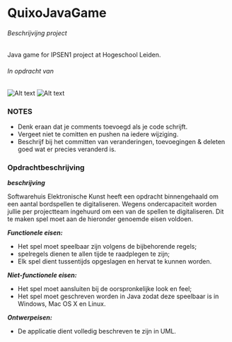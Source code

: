 QuixoJavaGame
=============

###### Beschrijvijng project ######
Java game for IPSEN1 project at Hogeschool Leiden.

###### In opdracht van ######
![Alt text](/img/softwarehuis.png "Softwarehuis Elektronische Kunst")
![Alt text](/img/hsleiden.jpg "Hogeschool Leiden")

### NOTES ###

- Denk eraan dat je comments toevoegd als je code schrijft.
- Vergeet niet te comitten en pushen na iedere wijziging.
- Beschrijf bij het committen van veranderingen, toevoegingen & deleten goed wat er precies veranderd is.

### Opdrachtbeschrijving ###

***beschrijving***

Softwarehuis Elektronische Kunst heeft een opdracht binnengehaald om een aantal bordspellen te digitaliseren.
Wegens ondercapaciteit worden jullie per projectteam ingehuurd om een van de spellen te digitaliseren. Dit te
maken spel moet aan de hieronder genoemde eisen voldoen.

***Functionele eisen:***
- Het spel moet speelbaar zijn volgens de bijbehorende regels;
- spelregels dienen te allen tijde te raadplegen te zijn;
- Elk spel dient tussentijds opgeslagen en hervat te kunnen worden.

***Niet-functionele eisen:***
- Het spel moet aansluiten bij de oorspronkelijke look en feel;
- Het spel moet geschreven worden in Java zodat deze speelbaar is in Windows, Mac OS X en Linux.


***Ontwerpeisen:***
- De applicatie dient volledig beschreven te zijn in UML.
